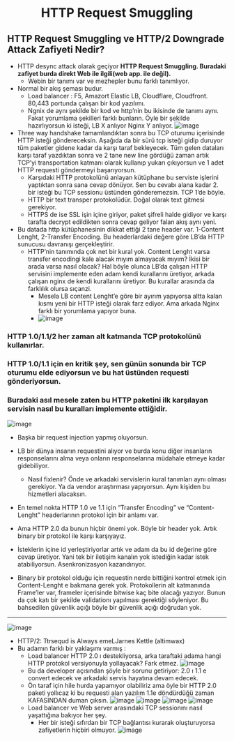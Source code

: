<h1 align="center">HTTP Request Smuggling</h1>

## HTTP Request Smuggling ve HTTP/2 Downgrade Attack Zafiyeti Nedir?
- HTTP desync attack olarak geçiyor ****HTTP Request Smuggling. Buradaki zafiyet burda direkt Web ile ilgili(web app. ile değil).****
  - Webin bir tanımı var ve mezhepler bunu farklı tanımlıyor.
- Normal bir akış şeması budur.
  - Load balancer : F5, Amazort Elastic LB, Cloudflare, Cloudfront. 80,443 portunda çalışan bir kod yazılımı.
  - Ngnix de aynı şekilde bir kod ve http’nin bu ikisinde de tanımı aynı. Fakat yorumlama şekilleri farklı bunların. Öyle bir şekilde hazırlıyorsun ki isteği, LB X anlıyor Nginx Y anlıyor.
![image](https://github.com/grealyve/MDISec-Web-Security-and-Hacking-Notes/assets/41903311/f31cacb0-3a4f-43a7-a6e9-f28bfb26947d)
- Three way handshake tamamlandıktan sonra bu TCP oturumu içerisinde HTTP isteği göndereceksin. Aşağıda da bir sürü tcp isteği gidip duruyor tüm paketler gidene kadar da karşı taraf bekleyecek. Tüm gelen dataları karşı taraf yazdıktan sonra ve 2 tane new line gördüğü zaman artık TCP’yi transportation katmanı olarak kullanıp yukarı çıkıyorsun ve 1 adet HTTP requesti göndermeyi başarıyorsun.
  - Karşıdaki HTTP protokolünü anlayan kütüphane  bu serviste işlerini yaptıktan sonra sana cevap dönüyor. Sen bu cevabı alana kadar 2. bir isteği bu TCP sessionu üstünden gönderemezsin. TCP 1’de böyle.
  - HTTP bir text transper protokolüdür. Doğal olarak text gitmesi gerekiyor.
  - HTTPS de ise SSL işin içine giriyor, paket şifreli halde gidiyor ve karşı tarafta decrypt edildikten sonra cevap geliyor falan akış aynı yeni.
- Bu datada http kütüphanesinin dikkat ettiği 2 tane header var. 1-Content Lenght, 2-Transfer Encoding. Bu headerlardaki değere göre LB’da HTTP sunucusu davranışı gerçekleştirir.
  - HTTP’nin tanımında çok net bir kural yok. Content Lenght varsa transfer encodingi kale alacak mıyım almayacak mıyım? İkisi bir arada varsa nasıl olacak? Hal böyle olunca LB’da çalışan HTTP servisini implemente eden adam kendi kurallarını üretiyor, arkada çalışan nginx de kendi kurallarını üretiyor. Bu kurallar arasında da farklılık olursa sıçanzi.
      - Mesela LB content Lenght’e göre bir ayırım yapıyorsa altta kalan kısmı yeni bir HTTP isteği olarak farz ediyor. Ama arkada Nginx farklı bir yorumlama yapıyor buna.
      - ![image](https://github.com/grealyve/MDISec-Web-Security-and-Hacking-Notes/assets/41903311/d0c8b0e7-ce8a-47b4-92fc-302be28abe95)
### HTTP 1.0/1.1/2 her zaman alt katmanda TCP protokolünü kullanırlar. 
### HTTP 1.0/1.1 için en kritik şey, sen günün sonunda bir TCP oturumu elde ediyorsun ve bu hat üstünden requesti gönderiyorsun.
### Buradaki asıl mesele zaten bu HTTP paketini ilk karşılayan servisin nasıl bu kuralları implemente ettiğidir.
![image](https://github.com/grealyve/MDISec-Web-Security-and-Hacking-Notes/assets/41903311/f648ccca-c4ae-4407-9683-291edeb28e50)
- Başka bir request injection yapmış oluyorsun. 
- LB bir dünya insanın requestini alıyor ve burda konu diğer insanların responselarını alma veya onların responselarına müdahale etmeye kadar gidebiliyor.
  - Nasıl fixlenir? Önde ve arkadaki servislerin kural tanımları aynı olması gerekiyor. Ya da vendor araştırması yapıyorsun. Aynı kişiden bu hizmetleri alacaksın.
- En temel nokta HTTP 1.0 ve 1.1 için “Transfer Encoding” ve “Content-Lenght” headerlarının protokol için bir anlamı var.

- Ama HTTP 2.0 da bunun hiçbir önemi yok. Böyle bir header yok. Artık binary bir protokol ile karşı karşıyayız. 
- İsteklerin içine id yerleştiriyorlar artık ve adam da bu id değerine göre cevap üretiyor. Yani tek bir iletişim kanalın yok istediğin kadar istek atabiliyorsun. Asenkronizasyon kazandırıyor.
- Binary bir protokol olduğu için requestin nerde bittiğini kontrol etmek için Content-Lenght e bakmana gerek yok. Protokollerin alt katmanında Frame’ler var, frameler içerisinde bitwise kaç bite olacağı yazıyor. Bunun da çok katı bir şekilde validationı yapılması gerektiği söyleniyor. Bu bahsedilen güvenlik açığı böyle bir güvenlik açığı doğrudan yok.
---
![image](https://github.com/grealyve/MDISec-Web-Security-and-Hacking-Notes/assets/41903311/42366d11-596f-412d-a31a-15b542cc721b)
- HTTP/2: Ttrsequd is Always emeLJarnes Kettle (altimwax)
- Bu adamın farklı bir yaklaşımı varmış :
  - Load balancer HTTP 2.0 ı destekliyorsa, arka taraftaki adama hangi HTTP protokol versiyonuyla yollayacak? Fark etmez.
![image](https://github.com/grealyve/MDISec-Web-Security-and-Hacking-Notes/assets/41903311/9775d334-36ed-41f1-b2dc-a6ae8677d625)
  - Bu da developer açısından şöyle bir sorunu getiriyor: 2.0 ı 1.1 e convert edecek ve arkadaki servis hayatına devam edecek.
  - Ön taraf için hile hurda yapamıyor olabiliriz ama öyle bir HTTP 2.0 paketi yollıcaz ki bu requesti alan yazılım 1.1e döndürdüğü zaman KAFASINDAN duman çıksın.
![image](https://github.com/grealyve/MDISec-Web-Security-and-Hacking-Notes/assets/41903311/a5b20c7c-796b-4fc1-8b3f-0a55efdc7471)
![image](https://github.com/grealyve/MDISec-Web-Security-and-Hacking-Notes/assets/41903311/8b9280df-9feb-4197-8c8b-1e2c576f23c4)
![image](https://github.com/grealyve/MDISec-Web-Security-and-Hacking-Notes/assets/41903311/4b5424b5-e69e-49b5-affb-17e338fe6328)
![image](https://github.com/grealyve/MDISec-Web-Security-and-Hacking-Notes/assets/41903311/23652d01-3237-4e1c-bc28-9a1b8f5d1f94)
  - Load balancer ve Web server arasındaki TCP sessionını nasıl yaşattığına bakıyor her şey.
    - Her bir isteği sıfırdan bir TCP bağlantısı kurarak oluşturuyorsa zafiyetlerin hiçbiri olmuyor.
![image](https://github.com/grealyve/MDISec-Web-Security-and-Hacking-Notes/assets/41903311/82636205-6ba4-49a7-8d0f-1dbf8bf8b6bf)
